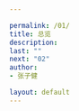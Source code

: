 ```yaml
---

permalink: /01/
title: 总览
description: 
last: ""
next: "02"
author:
- 张子健

layout: default
---
```

